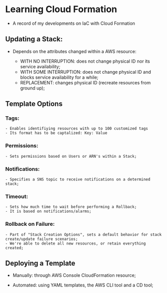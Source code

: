 # Learning Cloud Formation

 * A record of my developments on IaC with Cloud Formation


## Updating a Stack:

 * Depends on the attributes changed within a AWS resource:

   * WITH NO INTERRUPTION: does not change physical ID nor its service availability;
   * WITH SOME INTERRUPTION: does not change physical ID and blocks service availability for a while;
   * REPLACEMENT: changes physical ID (recreate resources from ground up);

## Template Options

### Tags: 
    - Enables identifiying resources with up to 100 customized tags
    - Its format has to be captalized: Key: Value
### Permissions:
    - Sets permissions based on Users or ARN's within a Stack;
### Notifications:
    - Specifies a SNS topic to receive notifications on a determined stack; 
### Timeout:
    - Sets how much time to wait before performing a Rollback;
    - It is based on notifications/alarms;
### Rollback on Failure:
    - Part of "Stack Creation Options", sets a default behavior for stack create/update failure scenarios;
    - We're able to delete all new resources, or retain everything created;

## Deploying a Template

 * Manually: through AWS Console CloudFormation resource;

 * Automated: using YAML templates, the AWS CLI tool and a CD tool;